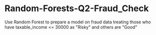 # Random-Forests-Q2-Fraud_Check
Use Random Forest to prepare a model on fraud data treating those who have taxable_income &lt;= 30000 as "Risky" and others are "Good"
